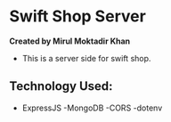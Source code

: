 # Swift Shop Server

**Created by Mirul Moktadir Khan**

- This is a server side for swift shop. 

 ## Technology Used:
 - ExpressJS
 -MongoDB
 -CORS
 -dotenv